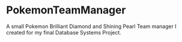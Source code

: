 # PokemonTeamManager
A small Pokemon Brilliant Diamond and Shining Pearl Team manager I created for my final Database Systems Project.
